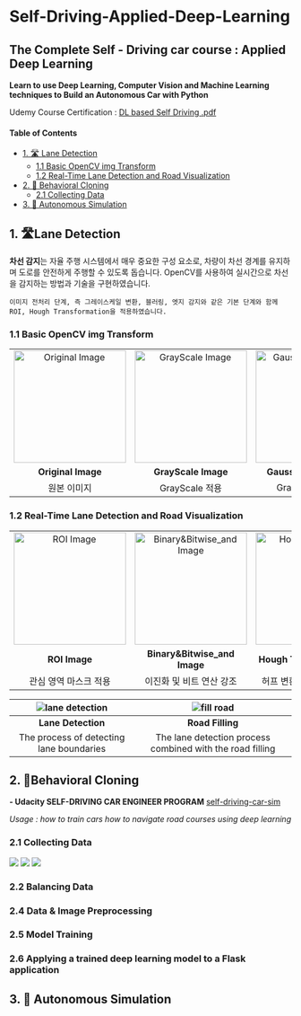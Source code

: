 # Self-Driving-Applied-Deep-Learning

## The Complete Self - Driving car course : Applied Deep Learning
**Learn to use Deep Learning, Computer Vision and Machine Learning techniques to Build an Autonomous Car with Python**

Udemy Course Certification : [DL based Self Driving .pdf](https://github.com/user-attachments/files/16344291/default.pdf)


#### Table of Contents
* [1. 🛣 Lane Detection](#1-lane-detection)
    * [1.1 Basic OpenCV img Transform](#11-basic-opencv-img-transform)
    * [1.2 Real-Time Lane Detection and Road Visualization](#12-real-time-lane-detection-and-road-visualization)
* [2. 🚗 Behavioral Cloning](#2-behavioral-cloning)
    * [2.1 Collecting Data](#21-collecting-data)
* [3. 📸 Autonomous Simulation](#3-autonomous-simulation)

## 1. 🛣Lane Detection
**차선 감지**는 자율 주행 시스템에서 매우 중요한 구성 요소로, 차량이 차선 경계를 유지하며 도로를 안전하게 주행할 수 있도록 돕습니다.
OpenCV를 사용하여 실시간으로 차선을 감지하는 방법과 기술을 구현하였습니다.         

```
이미지 전처리 단계, 즉 그레이스케일 변환, 블러링, 엣지 감지와 같은 기본 단계와 함께 ROI, Hough Transformation을 적용하였습니다.
```
### 1.1 Basic OpenCV img Transform

<table>
  <tr>
    <td align="center"><img src="https://github.com/user-attachments/assets/60e39dbb-9d31-4fad-a944-c0aab435dfe8" width="200" height="200" alt="Original Image"></td>
    <td align="center"><img src="https://github.com/user-attachments/assets/1a2fa6a6-0847-4779-bf87-2a0751948fea" width="200" height="200" alt="GrayScale Image"></td>
    <td align="center"><img src="https://github.com/user-attachments/assets/9be28f70-e80b-4948-8a81-bd12e9e39b39" width="200" height="200" alt="Gaussian Blur Image"></td>
    <td align="center"><img src="https://github.com/user-attachments/assets/0588fb10-c727-478e-a233-e8f6082f9d03" width="200" height="200" alt="Canny Image"></td>
  </tr>
  <tr>
    <td align="center"><strong>Original Image</strong></td>
    <td align="center"><strong>GrayScale Image</strong></td>
    <td align="center"><strong>Gaussian Blur Image</strong></td>
    <td align="center"><strong>Canny Image</strong></td>
  </tr>
  <tr>
    <td align="center">원본 이미지</td>
    <td align="center">GrayScale 적용</td>
    <td align="center">GrayScale + Blur</td>
    <td align="center">GrayScale + Blur + Canny</td>
  </tr>
</table>

### 1.2 Real-Time Lane Detection and Road Visualization

<table>
  <tr>
    <td align="center"><img src="https://github.com/user-attachments/assets/2ff22b91-825e-4368-829e-953206a67d7c" width="200" height="200" alt="ROI Image"></td>
    <td align="center"><img src="https://github.com/user-attachments/assets/f495433c-a7f7-4f92-b9b6-3d39c2f96875" width="200" height="200" alt="Binary&Bitwise_and Image"></td>
    <td align="center"><img src="https://github.com/user-attachments/assets/01472c6f-4c57-4305-bccc-fd7b6052d6b2" width="200" height="200" alt="Hough Transform Image"></td>
    <td align="center"><img src="https://github.com/user-attachments/assets/af2cb3b8-704d-45f9-9e67-14a332d58e49" width="200" height="200" alt="Optimization Image"></td>
  </tr>
  <tr>
    <td align="center"><strong>ROI Image</strong></td>
    <td align="center"><strong>Binary&Bitwise_and Image</strong></td>
    <td align="center"><strong>Hough Transform Image</strong></td>
    <td align="center"><strong>Optimization Image</strong></td>
  </tr>
  <tr>
    <td align="center">관심 영역 마스크 적용</td>
    <td align="center">이진화 및 비트 연산 강조</td>
    <td align="center">허프 변환을 통한 차선 감지</td>
    <td align="center">최적화된 최종 시각화</td>
  </tr>
</table>

| ![lane detection](https://github.com/user-attachments/assets/054b4761-34e9-4a39-aa4b-22844a812c99) |![fill road](https://github.com/user-attachments/assets/62265cae-4527-429b-9f01-dae37b9db441) |
|:---:|:---:|
|**Lane Detection**|**Road Filling**|
|The process of detecting lane boundaries |The lane detection process combined with the road filling |

## 2. 🚗Behavioral Cloning

**- Udacity SELF-DRIVING CAR ENGINEER PROGRAM**
[self-driving-car-sim](https://github.com/udacity/self-driving-car-sim)

*Usage : how to train cars how to navigate road courses using deep learning*

### 2.1 Collecting Data
<img src="https://github.com/user-attachments/assets/7e70e771-70f4-4481-857d-006794e2ca3a">
<img src="https://github.com/user-attachments/assets/3d0fe140-1ec0-42b3-adac-63456d3b578c">
<img src="https://github.com/user-attachments/assets/0269d30e-93f4-4064-aec8-3328dbe62e7f">

### 2.2 Balancing Data

### 2.4 Data & Image Preprocessing

### 2.5 Model Training

### 2.6 Applying a trained deep learning model to a Flask application

## 3. 📸 Autonomous Simulation
